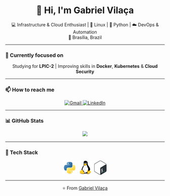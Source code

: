 <h1 align="center">👋 Hi, I'm Gabriel Vilaça</h1>

<p align="center">
💻 Infrastructure & Cloud Enthusiast | 🐧 Linux | 🐍 Python | ☁️ DevOps & Automation<br>
📍 Brasília, Brazil
</p>

---

### 🎯 Currently focused on
<p align="center">
  Studying for <b>LPIC-2</b> | Improving skills in <b>Docker</b>, <b>Kubernetes</b> & <b>Cloud Security</b>
</p>

---

### 📫 How to reach me
<p align="center">
  <a href="mailto:gabriel.vilacadf@gmail.com">
    <img src="https://img.shields.io/badge/-Gmail-%23333?style=for-the-badge&logo=gmail&logoColor=white" alt="Gmail"/>
  </a>
  <a href="https://www.linkedin.com/in/gabriel-vilaça-417a42208/" target="_blank">
    <img src="https://img.shields.io/badge/-LinkedIn-%230077B5?style=for-the-badge&logo=linkedin&logoColor=white" alt="LinkedIn"/>
  </a>
</p>

---

### 📊 GitHub Stats
<div align="center">
  <a href="https://github.com/Gabrielvilaca">
    <img height="180em" src="https://github-readme-stats.vercel.app/api/top-langs/?username=Gabrielvilaca&layout=compact&langs_count=7&theme=gotham"/>
  </a>
</div>

---

### 🧰 Tech Stack
<p align="center">
  <img alt="Python" height="45" width="45" src="https://raw.githubusercontent.com/devicons/devicon/master/icons/python/python-original.svg">
  <img alt="Linux" height="45" width="45" src="https://raw.githubusercontent.com/devicons/devicon/master/icons/linux/linux-original.svg">
  <img alt="Bash" height="45" width="45" src="https://raw.githubusercontent.com/devicons/devicon/master/icons/bash/bash-original.svg">
</p>

---

<p align="center">⭐️ From <a href="https://github.com/Gabrielvilaca">Gabriel Vilaça</a></p>
